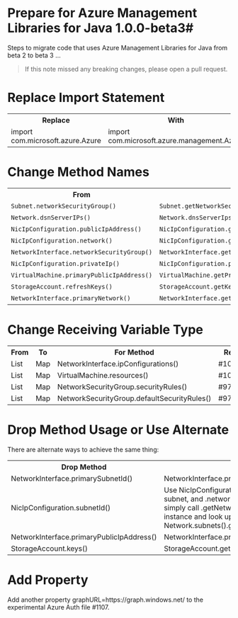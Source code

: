 # Prepare for Azure Management Libraries for Java 1.0.0-beta3#

Steps to migrate code that uses Azure Management Libraries for Java from beta 2 to beta 3 …

> If this note missed any breaking changes, please open a pull request.

# Replace Import Statement #

<table>
  <tr>
    <th>Replace</th>
    <th>With</th>
    <th>Ref</th>
  </tr>
  <tr>
    <td>import com.microsoft.azure.Azure</td>
    <td>import com.microsoft.azure.management.Azure</td>
    <td>#1144</td>
  </tr>
</table>

# Change Method Names #

<table>
  <tr>
    <th>From</th>
    <th>To</th>
    <th>Ref</th>
  </tr>
  <tr>
    <td><code>Subnet.networkSecurityGroup()</code></td>
    <td><code>Subnet.getNetworkSecurityGroup()</code></td>
    <td><a href="https://github.com/Azure/azure-sdk-for-java/pull/1140">#1140</a></td>
  </tr>
  <tr>
    <td><code>Network.dsnServerIPs()</code></td>
    <td><code>Network.dnsServerIps()</code></td>
    <td><a href="https://github.com/Azure/azure-sdk-for-java/pull/1140">#1140</a></td>
  </tr>
  <tr>
    <td><code>NicIpConfiguration.publicIpAddress()</code></td>
    <td><code>NicIpConfiguration.getPublicIpAddress()</code></td>
    <td><a href="https://github.com/Azure/azure-sdk-for-java/pull/1083">#1083</a></td>
  </tr>
  <tr>
    <td><code>NicIpConfiguration.network()</code></td>
    <td><code>NicIpConfiguration.getNetwork()</code></td>
    <td><a href="https://github.com/Azure/azure-sdk-for-java/pull/1083">#1083</a></td>
  </tr>
  <tr>
    <td><code>NetworkInterface.networkSecurityGroup()</code></td>
    <td><code>NetworkInterface.getNetworkSecurityGroup()</code></td>
    <td><a href="https://github.com/Azure/azure-sdk-for-java/pull/1065">#1065</a></td>
  </tr>
  <tr>
    <td><code>NicIpConfiguration.privateIp()</code></td>
    <td><code>NicIpConfiguration.privateIpAddress()</code></td>
    <td><a href="https://github.com/Azure/azure-sdk-for-java/pull/1055">#1055</a></td>
  </tr>
  <tr>
    <td><code>VirtualMachine.primaryPublicIpAddress()</code></td>
    <td><code>VirtualMachine.getPrimaryPublicIpAddress()</code></td>
    <td><a href="https://github.com/Azure/azure-sdk-for-java/pull/1090">#1090</a></td>
  </tr>
  <tr>
    <td><code>StorageAccount.refreshKeys()</code></td>
    <td><code>StorageAccount.getKeys()</code></td>
    <td><a href="https://github.com/Azure/azure-sdk-for-java/pull/1090">#1090</a></td>
  </tr>
  <tr>
    <td><code>NetworkInterface.primaryNetwork()</code></td>
    <td><code>NetworkInterface.getPrimaryNetwork()</code></td>
    <td><a href="https://github.com/Azure/azure-sdk-for-java/pull/1090">#1090</a></td>
  </tr>
</table>

# Change Receiving Variable Type #

<table>
  <tr>
    <th>From</th>
    <th>To</th>
    <th>For Method</th>
    <th>Ref</th>
  </tr>
  <tr>
    <td>List</td>
    <td>Map</td>
    <td>NetworkInterface.ipConfigurations()</td>
    <td>#1055</td>
  </tr>
  <tr>
    <td>List</td>
    <td>Map</td>
    <td>VirtualMachine.resources()</td>
    <td>#1045</td>
  </tr>
  <tr>
    <td>List</td>
    <td>Map</td>
    <td>NetworkSecurityGroup.securityRules()</td>
    <td>#970</td>
  </tr>
  <tr>
    <td>List</td>
    <td>Map</td>
    <td>NetworkSecurityGroup.defaultSecurityRules()</td>
    <td>#970</td>
  </tr>
</table>

# Drop Method Usage or Use Alternate #

There are alternate ways to achieve the same thing:

<table>
  <tr>
    <th>Drop Method</th>
    <th>Use Alternate</th>
    <th>Ref</th>
  </tr>
  <tr>
    <td>NetworkInterface.primarySubnetId()</td>
    <td>NetworkInterface.primaryIpConfiguration().subnetId()</td>
    <td>#1090</td>
  </tr>
  <tr>
    <td>NicIpConfiguration.subnetId()</td>
    <td>Use NicIpConfiguration.subnetName() for the name of the subnet, and .networkId() for its parent virtual network ID. Or simply call .getNetwork() for the actual associated Network instance and look up the subnet using Network.subnets().get(subnetName)</td>
    <td>#1090</td>
  </tr>
  <tr>
    <td>NetworkInterface.primaryPublicIpAddress()</td>
    <td>NetworkInterface.primaryIpConfiguration().getPublicIpAddress()</td>
    <td>#1090</td>
  </tr>
  <tr>
    <td>StorageAccount.keys()</td>
    <td>StorageAccount.getKeys()</td>
    <td>#1090</td>
  </tr>
</table>

# Add Property #

Add another property graphURL=https\://graph.windows.net/ to the experimental Azure Auth file #1107.


